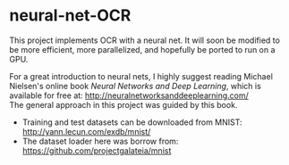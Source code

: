 # neural-net-OCR

This project implements OCR with a neural net. It will soon be modified to be more efficient,
more parallelized, and hopefully be ported to run on a GPU.

For a great introduction to neural nets, I highly suggest reading Michael Nielsen's online book
_Neural Networks and Deep Learning_, which is available for free at: http://neuralnetworksanddeeplearning.com/  
The general approach in this project was guided by this book.

  - Training and test datasets can be downloaded from MNIST: http://yann.lecun.com/exdb/mnist/
  - The dataset loader here was borrow from: https://github.com/projectgalateia/mnist
